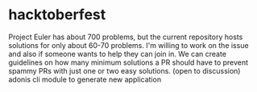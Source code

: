 # hacktoberfest
Project Euler has about 700 problems, but the current repository hosts solutions for only about 60-70 problems. I'm willing to work on the issue and also if someone wants to help they can join in. We can create guidelines on how many minimum solutions a PR should have to prevent spammy PRs with just one or two easy solutions. (open to discussion)
adonis cli module to generate new application

